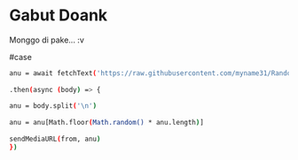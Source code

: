 # Gabut Doank

Monggo di pake... :v

#case
```bash
anu = await fetchText('https://raw.githubusercontent.com/myname31/Random/main/asupan.txt')
             
.then(async (body) => {
              
anu = body.split('\n')
              
anu = anu[Math.floor(Math.random() * anu.length)]
              
sendMediaURL(from, anu)
})
```
